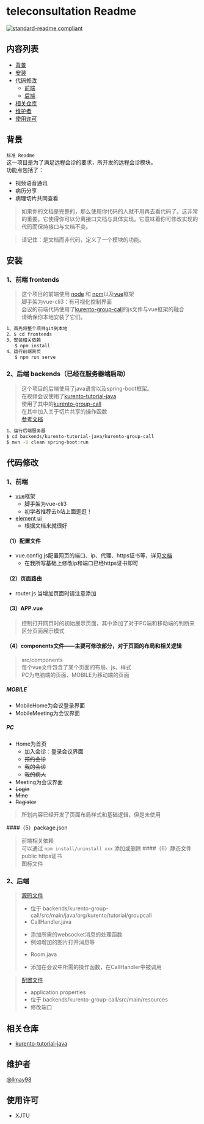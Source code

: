 # teleconsultation Readme

[![standard-readme compliant](https://img.shields.io/badge/readme%20style-standard-brightgreen.svg?style=flat-square)](https://github.com/RichardLitt/standard-readme)

## 内容列表

- [背景](#背景)
- [安装](#安装)
- [代码修改](#代码修改)
	- [前端](#前端)
	- [后端](#后端)
- [相关仓库](#相关仓库)
- [维护者](#维护者)
- [使用许可](#使用许可)

## 背景

`标准 Readme`   
这一项目是为了满足远程会诊的要求，所开发的远程会诊模块。  
功能点包括了：
+ 视频语音通讯
+ 病历分享
+ 病理切片共同查看

> 如果你的文档是完整的，那么使用你代码的人就不用再去看代码了。这非常的重要。它使得你可以分离接口文档与具体实现。它意味着你可修改实现的代码而保持接口与文档不变。  

> 请记住：是文档而非代码，定义了一个模块的功能。

## 安装
### 1、前端 frontends
> 这个项目的前端使用 [node](http://nodejs.org) 和 [npm](https://npmjs.com)以及[vue](https://cn.vuejs.org/v2/guide/)框架  
> 脚手架为vue-cli3：有可视化控制界面  
> 会议的前端代码使用了[kurento-group-call](https://github.com/Kurento/kurento-tutorial-java/tree/master/kurento-group-call)的js文件与vue框架的融合  
> 请确保你本地安装了它们。

```sh
1、首先将整个项目git到本地
2、$ cd frontends
3、安装相关依赖
   $ npm install
4、运行前端网页
   $ npm run serve
```  
### 2、后端 backends（已经在服务器端启动）
> 这个项目的后端使用了java语言以及spring-boot框架。  
> 在视频会议使用了[kurento-tutorial-java](https://github.com/Kurento/kurento-tutorial-java)  
> 使用了其中的[kurento-group-call](https://github.com/Kurento/kurento-tutorial-java/tree/master/kurento-group-call)  
> 在其中加入关于切片共享的操作函数  
> [参考文档](https://doc-kurento.readthedocs.io/en/latest/)
```sh
1、运行后端服务器
$ cd backends/kurento-tutorial-java/kurento-group-call
$ mvn -U clean spring-boot:run
```  
## 代码修改
### 1、前端
+ [vue](https://cn.vuejs.org/v2/guide/)框架
  - 脚手架为vue-cli3
  - 初学者推荐去b站上面逛逛！
+ [element ui](https://element.eleme.io/#/zh-CN/component/installation)
  - 根据文档来就很好
#### （1）配置文件
+ vue.config.js配置网页的端口、ip、代理、https证书等，详见[文档](https://cli.vuejs.org/config/)
  -  在我所写基础上修改ip和端口已经https证书即可
#### （2）页面路由
+ router.js
当增加页面时请注意添加
#### （3）APP.vue
> 控制打开网页时的初始展示页面，其中添加了对于PC端和移动端的判断来区分页面展示模式
#### （4）components文件——主要可修改部分，对于页面的布局和相关逻辑
> src/components  
> 每个vue文件包含了某个页面的布局、js、样式  
> PC为电脑端的页面、MOBILE为移动端的页面  

##### MOBILE  
+ MobileHome为会议登录界面
+ MobileMeeting为会议界面  

##### PC
+ Home为首页
  - 加入会诊：登录会议界面
  - ~~预约会诊~~
  - ~~我的会诊~~
  - ~~我的病人~~
+ Meeting为会议界面
+ ~~Login~~
+ ~~Mine~~
+ ~~Register~~  
> 所划内容已经开发了页面布局样式和基础逻辑，但是未使用

####（5）package.json
> 前端相关依赖  
> 可以通过 `npm install/uninstall xxx` 添加或删除
####（6）静态文件public
> https证书  
> 图标文件

### 2、后端
> [源码文件](https://github.com/llmay98/transmeeting/tree/master/backends/kurento-group-call/src/main/java/org/kurento/tutorial/groupcall)
> + 位于 backends/kurento-group-call/src/main/java/org/kurento/tutorial/groupcall  
> + CallHandler.java
>  - 添加所需的websocket消息的处理函数
>  - 例如增加的图片打开消息等
> + Room.java
>  - 添加在会议中所需的操作函数，在CallHandler中被调用

> [配置文件](https://github.com/llmay98/transmeeting/blob/master/backends/kurento-group-call/src/main/resources/application.properties)  
> + application.properties  
> + 位于 backends/kurento-group-call/src/main/resources
> + 修改端口 

## 相关仓库

- [kurento-tutorial-java](https://github.com/Kurento/kurento-tutorial-java)

## 维护者

[@llmay98](https://github.com/llmay98)

## 使用许可

+ XJTU
